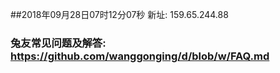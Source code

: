 ##2018年09月28日07时12分07秒 新址: 159.65.244.88
### 兔友常见问题及解答: https://github.com/wanggonging/d/blob/w/FAQ.md
